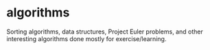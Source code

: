 algorithms
==========

Sorting algorithms, data structures, Project Euler problems, and other interesting algorithms done mostly for exercise/learning.